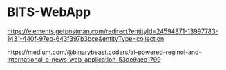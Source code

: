# BITS-WebApp
https://elements.getpostman.com/redirect?entityId=24594871-13997783-1431-440f-97eb-643f397b3bce&entityType=collection

https://medium.com/@binarybeast.coders/ai-powered-reginol-and-international-e-news-web-application-53de9aed1799
